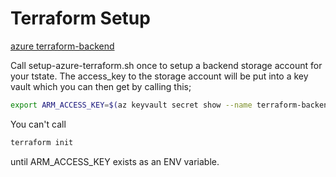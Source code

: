# Terraform Setup
[azure terraform-backend](https://docs.microsoft.com/en-us/azure/terraform/terraform-backend)  

Call setup-azure-terraform.sh once to setup a backend storage account for your tstate.
The access_key to the storage account will be put into a key vault which you can then get by calling this;

```bash
export ARM_ACCESS_KEY=$(az keyvault secret show --name terraform-backend-key --vault-name kvterraform29701 --query value -o tsv)   
```

You can't call  
```bash
terraform init 
```
until ARM_ACCESS_KEY exists as an ENV variable.






